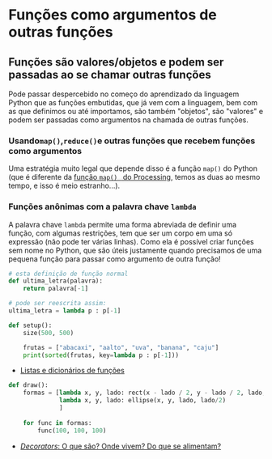# Funções como argumentos de outras funções
## Funções são valores/objetos e podem ser passadas ao se chamar outras funções

Pode passar despercebido no começo do aprendizado da linguagem Python que as funções embutidas, que já vem com a linguagem, bem com as que definimos ou até importamos, são também "objetos", são "valores" e podem ser passadas como argumentos na chamada de outras funções. 

### Usando`map()`,`reduce()`e outras funções que recebem funções como argumentos


Uma estratégia muito legal que depende disso é a função `map()` do Python (que é diferente da [função `map() ` do Processing](https://github.com/villares/material-aulas/blob/master/Processing-Python/map_lerp.md), temos as duas ao mesmo tempo, e isso é meio estranho...).


### Funções anônimas com a palavra chave `lambda`

A palavra chave `lambda` permite uma forma abreviada de definir uma função, com algumas restrições, tem que ser um corpo em uma só expressão (não pode ter várias linhas). Como ela é possível criar funções sem nome no Python, que são úteis justamente quando precisamos de uma pequena função para passar como argumento de outra função! 

```python
# esta definição de função normal
def ultima_letra(palavra):
    return palavra[-1]

# pode ser reescrita assim:
ultima_letra = lambda p : p[-1]
```

```python
def setup():
    size(500, 500)

    frutas = ["abacaxi", "aalto", "uva", "banana", "caju"]
    print(sorted(frutas, key=lambda p : p[-1]))
```
- [Listas e dicionários de funções](funcoes_como_objetos_2.md)
```python                        
def draw():
    formas = [lambda x, y, lado: rect(x - lado / 2, y - lado / 2, lado, lado),
              lambda x, y, lado: ellipse(x, y, lado, lado/2)
              ]
    
    for func in formas:
        func(100, 100, 100)
```
- [*Decorators*: O que são? Onde vivem? Do que se alimentam?](funcoes_decoradores.md)
